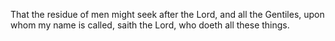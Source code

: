 That the residue of men might seek after the Lord, and all the Gentiles, upon whom my name is called, saith the Lord, who doeth all these things.
